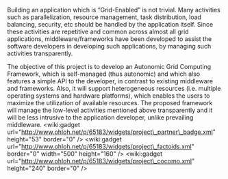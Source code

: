 Building an application which is “Grid-Enabled” is not trivial. Many activities such as parallelization, resource management, task distribution, load balancing, security, etc should be handled by the application itself. Since these activities are repetitive and common across almost all grid applications, middleware/frameworks have been developed to assist the software developers in developing such applications, by managing such activities transparently.

The objective of this project is to develop an Autonomic Grid Computing Framework, which is self-managed (thus autonomic) and which also features a simple API to the developer, in contrast to existing middleware and frameworks. Also, it will support heterogeneous resources (i.e. multiple operating systems and hardware platforms), which enables the users to maximize the utilization of available resources. The proposed framework will manage the low-level activities mentioned above transparently and it will be less intrusive to the application developer, unlike prevailing middleware.
&lt;wiki:gadget url="http://www.ohloh.net/p/65183/widgets/project\_partner\_badge.xml" height="53"  border="0" /&gt;
&lt;wiki:gadget url="http://www.ohloh.net/p/65183/widgets/project\_factoids.xml" border="0" width="500" height="160" /&gt;
&lt;wiki:gadget url="http://www.ohloh.net/p/65183/widgets/project\_cocomo.xml" height="240"  border="0" /&gt;